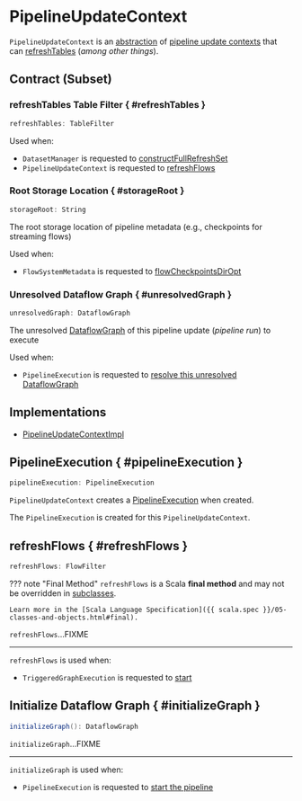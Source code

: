 # PipelineUpdateContext

`PipelineUpdateContext` is an [abstraction](#contract) of [pipeline update contexts](#implementations) that can [refreshTables](#refreshTables) (_among other things_).

## Contract (Subset)

### refreshTables Table Filter { #refreshTables }

```scala
refreshTables: TableFilter
```

Used when:

* `DatasetManager` is requested to [constructFullRefreshSet](DatasetManager.md#constructFullRefreshSet)
* `PipelineUpdateContext` is requested to [refreshFlows](PipelineUpdateContext.md#refreshFlows)

### Root Storage Location { #storageRoot }

```scala
storageRoot: String
```

The root storage location of pipeline metadata (e.g., checkpoints for streaming flows)

Used when:

* `FlowSystemMetadata` is requested to [flowCheckpointsDirOpt](FlowSystemMetadata.md#flowCheckpointsDirOpt)

### Unresolved Dataflow Graph { #unresolvedGraph }

```scala
unresolvedGraph: DataflowGraph
```

The unresolved [DataflowGraph](DataflowGraph.md) of this pipeline update (_pipeline run_) to execute

Used when:

* `PipelineExecution` is requested to [resolve this unresolved DataflowGraph](PipelineExecution.md#resolveGraph)

## Implementations

* [PipelineUpdateContextImpl](PipelineUpdateContextImpl.md)

## PipelineExecution { #pipelineExecution }

```scala
pipelineExecution: PipelineExecution
```

`PipelineUpdateContext` creates a [PipelineExecution](PipelineExecution.md) when created.

The `PipelineExecution` is created for this `PipelineUpdateContext`.

## refreshFlows { #refreshFlows }

```scala
refreshFlows: FlowFilter
```

??? note "Final Method"
    `refreshFlows` is a Scala **final method** and may not be overridden in [subclasses](#implementations).

    Learn more in the [Scala Language Specification]({{ scala.spec }}/05-classes-and-objects.html#final).

`refreshFlows`...FIXME

---

`refreshFlows` is used when:

* `TriggeredGraphExecution` is requested to [start](TriggeredGraphExecution.md#start)

## Initialize Dataflow Graph { #initializeGraph }

```scala
initializeGraph(): DataflowGraph
```

`initializeGraph`...FIXME

---

`initializeGraph` is used when:

* `PipelineExecution` is requested to [start the pipeline](PipelineExecution.md#startPipeline)
